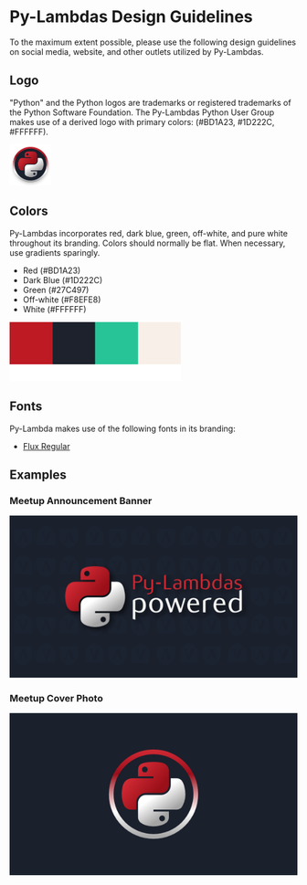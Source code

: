 # Py-Lambdas Design Guidelines

To the maximum extent possible, please use the following design guidelines on social media, website, and other outlets utilized by Py-Lambdas. 

## Logo
"Python" and the Python logos are trademarks or registered trademarks of the Python Software Foundation. The Py-Lambdas Python User Group makes use of a derived logo with primary colors: (#BD1A23, #1D222C, #FFFFFF).

<img src="./logos/circle_logo.svg" width="72">

## Colors

Py-Lambdas incorporates red, dark blue, green, off-white, and pure white throughout its branding. Colors should normally be flat. When necessary, use gradients sparingly.

- Red (#BD1A23)
- Dark Blue (#1D222C)
- Green (#27C497)
- Off-white (#F8EFE8)
- White (#FFFFFF)
<img src="./colors/colors.svg" width="300">

## Fonts
Py-Lambda makes use of the following fonts in its branding:

- [Flux Regular](https://fontsgeek.com/fonts/Flux-Regular)

## Examples

### Meetup Announcement Banner
<img src="./logos/meetup_announcement.png" width="800">

### Meetup Cover Photo
<img src="./logos/meetup_cover.png" width="800">
